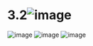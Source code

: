 # 3.2![image](https://github.com/weelilbugger/3.2/assets/114624859/730f70da-6883-4c36-80eb-e4e9e08facd5)
![image](https://github.com/weelilbugger/3.2/assets/114624859/23260242-e685-45a7-bcbb-b9a9c31e390c)
![image](https://github.com/weelilbugger/3.2/assets/114624859/de90a81f-acd1-4483-95bb-149c4fcc079a)
![image](https://github.com/weelilbugger/3.2/assets/114624859/35271eb7-7be9-42e6-9d34-ec274a0b546b)
